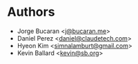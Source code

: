 # Authors
* Jorge Bucaran  &lt;[j@bucaran.me](mailto:j@bucaran.me)&gt;
* Daniel Perez  &lt;[daniel@claudetech.com](mailto:daniel@claudetech.com)&gt;
* Hyeon Kim  &lt;[simnalamburt@gmail.com](mailto:simnalamburt@gmail.com)&gt;
* Kevin Ballard  &lt;[kevin@sb.org](mailto:kevin@sb.org)&gt;
